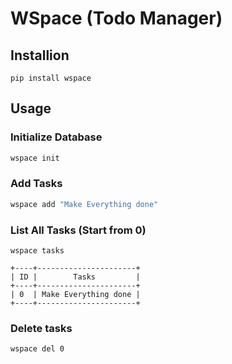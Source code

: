 # WSpace (Todo Manager)

## Installion
```
pip install wspace
```

## Usage

### Initialize Database

```bash
wspace init
```

### Add Tasks
```bash
wspace add "Make Everything done"
```

### List All Tasks (Start from 0)
```
wspace tasks

+----+----------------------+
| ID |        Tasks         |
+----+----------------------+
| 0  | Make Everything done |
+----+----------------------+
```

### Delete tasks
```
wspace del 0
```
